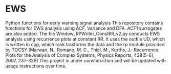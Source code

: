 # EWS
Python functions for early warning signal analysis
This repository contains functions for EWS analysis using ACF, Variance and DFA.
ACF1 surrogates are also added.
The file Window_RPWriter_ConstRR_v2.py conducts EWS analysis using recurrence plots at constant RR. It uses the outfile UD, which is written in cpp, which rank trasforms the data and the rp module provided by TOCSY (Marwan, N., Romano, M. C., Thiel, M., Kurths, J.: Recurrence Plots for the Analysis of Complex Systems, Physics Reports, 438(5-6), 2007, 237-329)
This project is under constaruction and will be updated with usage instructions over time.
